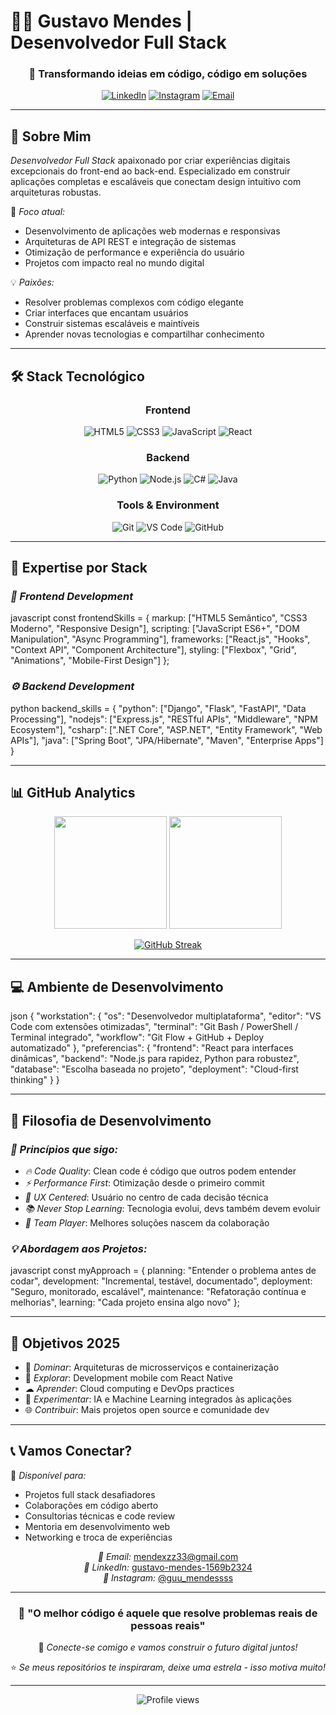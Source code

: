 # 👨‍💻 Gustavo Mendes | Desenvolvedor Full Stack

<div align="center">
  
### 🚀 Transformando ideias em código, código em soluções

[![LinkedIn](https://img.shields.io/badge/LinkedIn-0077B5?style=for-the-badge&logo=linkedin&logoColor=white)](https://www.linkedin.com/in/gustavo-mendes-1569b2324)
[![Instagram](https://img.shields.io/badge/Instagram-E4405F?style=for-the-badge&logo=instagram&logoColor=white)](https://www.instagram.com/guu_mendessss)
[![Email](https://img.shields.io/badge/Email-D14836?style=for-the-badge&logo=gmail&logoColor=white)](mailto:mendexzz33@gmail.com)

</div>

---

## 🎯 Sobre Mim

*Desenvolvedor Full Stack* apaixonado por criar experiências digitais excepcionais do front-end ao back-end. Especializado em construir aplicações completas e escaláveis que conectam design intuitivo com arquiteturas robustas.

🔭 *Foco atual:*
- Desenvolvimento de aplicações web modernas e responsivas
- Arquiteturas de API REST e integração de sistemas
- Otimização de performance e experiência do usuário
- Projetos com impacto real no mundo digital

💡 *Paixões:*
- Resolver problemas complexos com código elegante
- Criar interfaces que encantam usuários
- Construir sistemas escaláveis e maintíveis
- Aprender novas tecnologias e compartilhar conhecimento

---

## 🛠 Stack Tecnológico

<div align="center">

### Frontend
<img src="https://img.shields.io/badge/HTML5-E34F26?style=for-the-badge&logo=html5&logoColor=white" alt="HTML5"/>
<img src="https://img.shields.io/badge/CSS3-1572B6?style=for-the-badge&logo=css3&logoColor=white" alt="CSS3"/>
<img src="https://img.shields.io/badge/JavaScript-F7DF1E?style=for-the-badge&logo=javascript&logoColor=black" alt="JavaScript"/>
<img src="https://img.shields.io/badge/React-20232A?style=for-the-badge&logo=react&logoColor=61DAFB" alt="React"/>

### Backend
<img src="https://img.shields.io/badge/Python-3776AB?style=for-the-badge&logo=python&logoColor=white" alt="Python"/>
<img src="https://img.shields.io/badge/Node.js-43853D?style=for-the-badge&logo=node.js&logoColor=white" alt="Node.js"/>
<img src="https://img.shields.io/badge/C%23-239120?style=for-the-badge&logo=c-sharp&logoColor=white" alt="C#"/>
<img src="https://img.shields.io/badge/Java-ED8B00?style=for-the-badge&logo=openjdk&logoColor=white" alt="Java"/>

### Tools & Environment
<img src="https://img.shields.io/badge/Git-F05032?style=for-the-badge&logo=git&logoColor=white" alt="Git"/>
<img src="https://img.shields.io/badge/VS_Code-007ACC?style=for-the-badge&logo=visual-studio-code&logoColor=white" alt="VS Code"/>
<img src="https://img.shields.io/badge/GitHub-100000?style=for-the-badge&logo=github&logoColor=white" alt="GitHub"/>

</div>

---

## 🎨 Expertise por Stack

### *🎨 Frontend Development*
javascript
const frontendSkills = {
  markup: ["HTML5 Semântico", "CSS3 Moderno", "Responsive Design"],
  scripting: ["JavaScript ES6+", "DOM Manipulation", "Async Programming"],
  frameworks: ["React.js", "Hooks", "Context API", "Component Architecture"],
  styling: ["Flexbox", "Grid", "Animations", "Mobile-First Design"]
};


### *⚙ Backend Development*
python
backend_skills = {
    "python": ["Django", "Flask", "FastAPI", "Data Processing"],
    "nodejs": ["Express.js", "RESTful APIs", "Middleware", "NPM Ecosystem"],
    "csharp": [".NET Core", "ASP.NET", "Entity Framework", "Web APIs"],
    "java": ["Spring Boot", "JPA/Hibernate", "Maven", "Enterprise Apps"]
}


---

## 📊 GitHub Analytics

<div align="center">
  
<img height="180em" src="https://github-readme-stats.vercel.app/api?username=gustavo3334&show_icons=true&theme=tokyonight&include_all_commits=true&count_private=true"/>
<img height="180em" src="https://github-readme-stats.vercel.app/api/top-langs/?username=gustavo3334&layout=compact&langs_count=8&theme=tokyonight"/>

</div>

<div align="center">
  
[![GitHub Streak](https://streak-stats.demolab.com/?user=gustavo3334&theme=tokyonight)](https://git.io/streak-stats)

</div>

---

## 💻 Ambiente de Desenvolvimento

json
{
  "workstation": {
    "os": "Desenvolvedor multiplataforma",
    "editor": "VS Code com extensões otimizadas",
    "terminal": "Git Bash / PowerShell / Terminal integrado",
    "workflow": "Git Flow + GitHub + Deploy automatizado"
  },
  "preferencias": {
    "frontend": "React para interfaces dinâmicas",
    "backend": "Node.js para rapidez, Python para robustez",
    "database": "Escolha baseada no projeto",
    "deployment": "Cloud-first thinking"
  }
}


---

## 🌟 Filosofia de Desenvolvimento

### *🎯 Princípios que sigo:*
- *🔥 Code Quality*: Clean code é código que outros podem entender
- *⚡ Performance First*: Otimização desde o primeiro commit
- *🎨 UX Centered*: Usuário no centro de cada decisão técnica
- *📚 Never Stop Learning*: Tecnologia evolui, devs também devem evoluir
- *🤝 Team Player*: Melhores soluções nascem da colaboração

### *💡 Abordagem aos Projetos:*
javascript
const myApproach = {
  planning: "Entender o problema antes de codar",
  development: "Incremental, testável, documentado",
  deployment: "Seguro, monitorado, escalável",
  maintenance: "Refatoração contínua e melhorias",
  learning: "Cada projeto ensina algo novo"
};


---

## 🎯 Objetivos 2025

- 🚀 *Dominar*: Arquiteturas de microsserviços e containerização
- 📱 *Explorar*: Development mobile com React Native
- ☁ *Aprender*: Cloud computing e DevOps practices
- 🤖 *Experimentar*: IA e Machine Learning integrados às aplicações
- 🌐 *Contribuir*: Mais projetos open source e comunidade dev

---

## 📞 Vamos Conectar?

🎯 *Disponível para:*
- Projetos full stack desafiadores
- Colaborações em código aberto  
- Consultorias técnicas e code review
- Mentoria em desenvolvimento web
- Networking e troca de experiências

<div align="center">

*📧 Email:* [mendexzz33@gmail.com](mailto:mendexzz33@gmail.com)  
*💼 LinkedIn:* [gustavo-mendes-1569b2324](https://www.linkedin.com/in/gustavo-mendes-1569b2324)  
*📸 Instagram:* [@guu_mendessss](https://www.instagram.com/guu_mendessss)

---

### 💭 "O melhor código é aquele que resolve problemas reais de pessoas reais"

🔗 *Conecte-se comigo e vamos construir o futuro digital juntos!*

⭐ *Se meus repositórios te inspiraram, deixe uma estrela - isso motiva muito!*

</div>

---

<div align="center">
  <img src="https://komarev.com/ghpvc/?username=gustavo3334&color=blue&style=flat-square&label=Profile+Views" alt="Profile views" />
</div>
